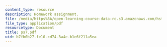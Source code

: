 ```yaml
---
content_type: resource
description: Homework assignment.
file: /media/https%3A/open-learning-course-data-rc.s3.amazonaws.com/hst-542j-quantitative-physiology-organ-transport-systems-spring-2004/b7fb0b27fe10cd743a4eb1e6f211a5ea_ps7.pdf
file_type: application/pdf
resourcetype: Document
title: ps7.pdf
uid: b7fb0b27-fe10-cd74-3a4e-b1e6f211a5ea
---
```

